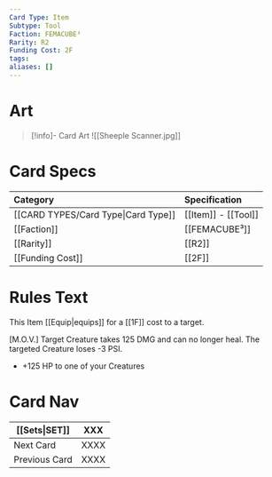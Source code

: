 ```yaml
---
Card Type: Item
Subtype: Tool
Faction: FEMACUBE³
Rarity: R2
Funding Cost: 2F
tags: 
aliases: []
---
```

# Art

> [!info]- Card Art
> ![[Sheeple Scanner.jpg]]

# Card Specs

| Category | Specification| 
| :--- | :--- |
| [[CARD TYPES/Card Type\|Card Type]] | [[Item]] - [[Tool]] |  
| [[Faction]] | [[FEMACUBE³]] | 
| [[Rarity]] | [[R2]] |  
| [[Funding Cost]] | [[2F]] |  

# Rules Text

This Item [[Equip|equips]] for a [[1F]] cost to a target.  

[M.O.V.] 
Target Creature takes 125 DMG and can no longer heal.
The targeted Creature loses -3 PSI.  
- +125 HP to one of your Creatures

# Card Nav

| [[Sets\|SET]] | XXX |  
| --- | --- |  
| Next Card | XXXX |  
| Previous Card | XXXX |  

